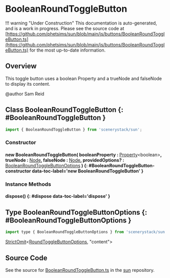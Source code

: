 # BooleanRoundToggleButton

!!! warning "Under Construction"
    This documentation is auto-generated, and is a work in progress. Please see the source code at
    [https://github.com/phetsims/sun/blob/main/js/buttons/BooleanRoundToggleButton.ts](https://github.com/phetsims/sun/blob/main/js/buttons/BooleanRoundToggleButton.ts) for the most up-to-date information.

## Overview

This toggle button uses a boolean Property and a trueNode and falseNode to display its content.

@author Sam Reid

## Class BooleanRoundToggleButton {: #BooleanRoundToggleButton }


```js
import { BooleanRoundToggleButton } from 'scenerystack/sun';
```
### Constructor

#### new BooleanRoundToggleButton( booleanProperty : <span style="font-weight: 400;">[Property](../axon/Property.md)&lt;<span style="color: hsla(calc(var(--md-hue) + 180deg),80%,40%,1);">boolean</span>&gt;</span>, trueNode : <span style="font-weight: 400;">[Node](../scenery/Node.md)</span>, falseNode : <span style="font-weight: 400;">[Node](../scenery/Node.md)</span>, providedOptions? : <span style="font-weight: 400;">[BooleanRoundToggleButtonOptions](../sun/BooleanRoundToggleButton.md#BooleanRoundToggleButtonOptions)</span> ) {: #BooleanRoundToggleButton-constructor data-toc-label='new BooleanRoundToggleButton' }

### Instance Methods

#### dispose() {: #dispose data-toc-label='dispose' }



## Type BooleanRoundToggleButtonOptions {: #BooleanRoundToggleButtonOptions }


```js
import type { BooleanRoundToggleButtonOptions } from 'scenerystack/sun';
```


[StrictOmit](../phet-core/StrictOmit.md)&lt;[RoundToggleButtonOptions](../sun/RoundToggleButton.md#RoundToggleButtonOptions), "content"&gt;



## Source Code

See the source for [BooleanRoundToggleButton.ts](https://github.com/phetsims/sun/blob/main/js/buttons/BooleanRoundToggleButton.ts) in the [sun](https://github.com/phetsims/sun) repository.

